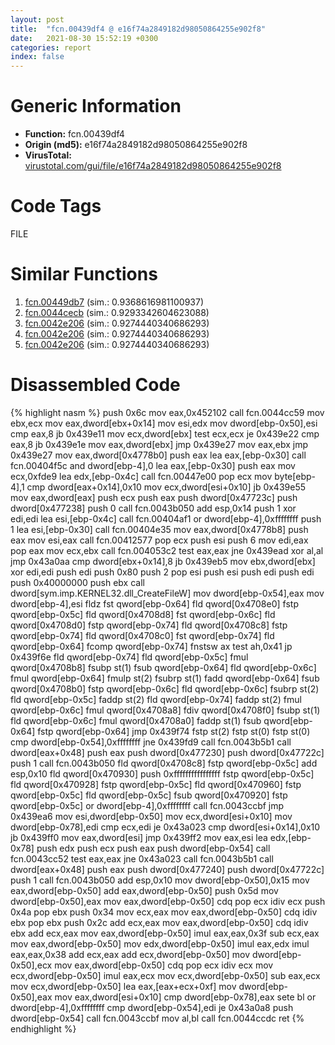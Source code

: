 ```yaml
---
layout: post
title:  "fcn.00439df4 @ e16f74a2849182d98050864255e902f8"
date:   2021-08-30 15:52:19 +0300
categories: report
index: false
---
```


# Generic Information
- **Function:** fcn.00439df4
- **Origin (md5):** e16f74a2849182d98050864255e902f8
- **VirusTotal:** [virustotal.com/gui/file/e16f74a2849182d98050864255e902f8][virustotal_ref]

# Code Tags
<span class="tag" id="FILE">FILE</span>


# Similar Functions

1. [fcn.00449db7][similar_1_ref] (sim.: 0.9368616981100937)
2. [fcn.0044cecb][similar_2_ref] (sim.: 0.9293342604623088)
3. [fcn.0042e206][similar_3_ref] (sim.: 0.9274440340686293)
4. [fcn.0042e206][similar_4_ref] (sim.: 0.9274440340686293)
5. [fcn.0042e206][similar_5_ref] (sim.: 0.9274440340686293)


# Disassembled Code

{% highlight nasm %}
push 0x6c
mov eax,0x452102
call fcn.0044cc59
mov ebx,ecx
mov eax,dword[ebx+0x14]
mov esi,edx
mov dword[ebp-0x50],esi
cmp eax,8
jb 0x439e11
mov ecx,dword[ebx]
test ecx,ecx
je 0x439e22
cmp eax,8
jb 0x439e1e
mov eax,dword[ebx]
jmp 0x439e27
mov eax,ebx
jmp 0x439e27
mov eax,dword[0x4778b0]
push eax
lea eax,[ebp-0x30]
call fcn.00404f5c
and dword[ebp-4],0
lea eax,[ebp-0x30]
push eax
mov ecx,0xfde9
lea edx,[ebp-0x4c]
call fcn.00447e00
pop ecx
mov byte[ebp-4],1
cmp dword[eax+0x14],0x10
mov ecx,dword[esi+0x10]
jb 0x439e55
mov eax,dword[eax]
push ecx
push eax
push dword[0x47723c]
push dword[0x477238]
push 0
call fcn.0043b050
add esp,0x14
push 1
xor edi,edi
lea esi,[ebp-0x4c]
call fcn.00404af1
or dword[ebp-4],0xffffffff
push 1
lea esi,[ebp-0x30]
call fcn.00404e35
mov eax,dword[0x4778b8]
push eax
mov esi,eax
call fcn.00412577
pop ecx
push esi
push 6
mov edi,eax
pop eax
mov ecx,ebx
call fcn.004053c2
test eax,eax
jne 0x439ead
xor al,al
jmp 0x43a0aa
cmp dword[ebx+0x14],8
jb 0x439eb5
mov ebx,dword[ebx]
xor edi,edi
push edi
push 0x80
push 2
pop esi
push esi
push edi
push edi
push 0x40000000
push ebx
call dword[sym.imp.KERNEL32.dll_CreateFileW]
mov dword[ebp-0x54],eax
mov dword[ebp-4],esi
fldz
fst qword[ebp-0x64]
fld qword[0x4708e0]
fstp qword[ebp-0x5c]
fld qword[0x4708d8]
fst qword[ebp-0x6c]
fld qword[0x4708d0]
fstp qword[ebp-0x74]
fld qword[0x4708c8]
fstp qword[ebp-0x74]
fld qword[0x4708c0]
fst qword[ebp-0x74]
fld qword[ebp-0x64]
fcomp qword[ebp-0x74]
fnstsw ax
test ah,0x41
jp 0x439f6e
fld qword[ebp-0x74]
fld qword[ebp-0x5c]
fmul qword[0x4708b8]
fsubp st(1)
fsub qword[ebp-0x64]
fld qword[ebp-0x6c]
fmul qword[ebp-0x64]
fmulp st(2)
fsubrp st(1)
fadd qword[ebp-0x64]
fsub qword[0x4708b0]
fstp qword[ebp-0x6c]
fld qword[ebp-0x6c]
fsubrp st(2)
fld qword[ebp-0x5c]
faddp st(2)
fld qword[ebp-0x74]
faddp st(2)
fmul qword[ebp-0x6c]
fmul qword[0x4708a8]
fdiv qword[0x4708f0]
fsubp st(1)
fld qword[ebp-0x6c]
fmul qword[0x4708a0]
faddp st(1)
fsub qword[ebp-0x64]
fstp qword[ebp-0x64]
jmp 0x439f74
fstp st(2)
fstp st(0)
fstp st(0)
cmp dword[ebp-0x54],0xffffffff
jne 0x439fd9
call fcn.0043b5b1
call dword[eax+0x48]
push eax
push dword[0x477230]
push dword[0x47722c]
push 1
call fcn.0043b050
fld qword[0x4708c8]
fstp qword[ebp-0x5c]
add esp,0x10
fld qword[0x470930]
push 0xffffffffffffffff
fstp qword[ebp-0x5c]
fld qword[0x470928]
fstp qword[ebp-0x5c]
fld qword[0x470960]
fstp qword[ebp-0x5c]
fld qword[ebp-0x5c]
fsub qword[0x470920]
fstp qword[ebp-0x5c]
or dword[ebp-4],0xffffffff
call fcn.0043ccbf
jmp 0x439ea6
mov esi,dword[ebp-0x50]
mov ecx,dword[esi+0x10]
mov dword[ebp-0x78],edi
cmp ecx,edi
je 0x43a023
cmp dword[esi+0x14],0x10
jb 0x439ff0
mov eax,dword[esi]
jmp 0x439ff2
mov eax,esi
lea edx,[ebp-0x78]
push edx
push ecx
push eax
push dword[ebp-0x54]
call fcn.0043cc52
test eax,eax
jne 0x43a023
call fcn.0043b5b1
call dword[eax+0x48]
push eax
push dword[0x477240]
push dword[0x47722c]
push 1
call fcn.0043b050
add esp,0x10
mov dword[ebp-0x50],0x15
mov eax,dword[ebp-0x50]
add eax,dword[ebp-0x50]
push 0x5d
mov dword[ebp-0x50],eax
mov eax,dword[ebp-0x50]
cdq
pop ecx
idiv ecx
push 0x4a
pop ebx
push 0x34
mov ecx,eax
mov eax,dword[ebp-0x50]
cdq
idiv ebx
pop ebx
push 0x2c
add ecx,eax
mov eax,dword[ebp-0x50]
cdq
idiv ebx
add ecx,eax
mov eax,dword[ebp-0x50]
imul eax,eax,0x3f
sub ecx,eax
mov eax,dword[ebp-0x50]
mov edx,dword[ebp-0x50]
imul eax,edx
imul eax,eax,0x38
add ecx,eax
add ecx,dword[ebp-0x50]
mov dword[ebp-0x50],ecx
mov eax,dword[ebp-0x50]
cdq
pop ecx
idiv ecx
mov ecx,dword[ebp-0x50]
imul eax,ecx
mov ecx,dword[ebp-0x50]
sub eax,ecx
mov ecx,dword[ebp-0x50]
lea eax,[eax+ecx+0xf]
mov dword[ebp-0x50],eax
mov eax,dword[esi+0x10]
cmp dword[ebp-0x78],eax
sete bl
or dword[ebp-4],0xffffffff
cmp dword[ebp-0x54],edi
je 0x43a0a8
push dword[ebp-0x54]
call fcn.0043ccbf
mov al,bl
call fcn.0044ccdc
ret
{% endhighlight %}


[similar_1_ref]: /report/fcn.00449db7@f5b8476c36459986b226c45654aeb016
[similar_2_ref]: /report/fcn.0044cecb@20a93604f17ee6f3c2aa7b1f7a497fcf
[similar_3_ref]: /report/fcn.0042e206@3aa98225e51cbcae2d334c8b6b4ed9fd
[similar_4_ref]: /report/fcn.0042e206@5ee3fd17c9a95f310f59023fc9b4737e
[similar_5_ref]: /report/fcn.0042e206@3d7f25d788af3e7f7707a736ac852465
[virustotal_ref]: https://www.virustotal.com/gui/file/e16f74a2849182d98050864255e902f8